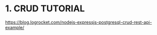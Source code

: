 # 1. CRUD TUTORIAL

<https://blog.logrocket.com/nodejs-expressjs-postgresql-crud-rest-api-example/>

